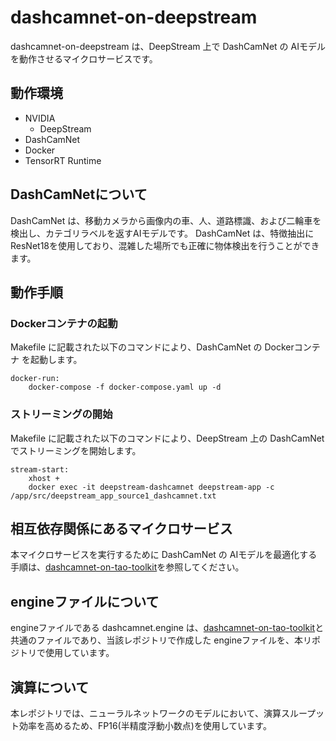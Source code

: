 # dashcamnet-on-deepstream
dashcamnet-on-deepstream は、DeepStream 上で DashCamNet の AIモデル を動作させるマイクロサービスです。  

## 動作環境
- NVIDIA 
    - DeepStream
- DashCamNet
- Docker
- TensorRT Runtime

## DashCamNetについて
DashCamNet は、移動カメラから画像内の車、人、道路標識、および二輪車を検出し、カテゴリラベルを返すAIモデルです。
DashCamNet は、特徴抽出にResNet18を使用しており、混雑した場所でも正確に物体検出を行うことができます。

## 動作手順
### Dockerコンテナの起動
Makefile に記載された以下のコマンドにより、DashCamNet の Dockerコンテナ を起動します。
```
docker-run: 
	docker-compose -f docker-compose.yaml up -d
```
### ストリーミングの開始
Makefile に記載された以下のコマンドにより、DeepStream 上の DashCamNet でストリーミングを開始します。  
```
stream-start:
	xhost +
	docker exec -it deepstream-dashcamnet deepstream-app -c /app/src/deepstream_app_source1_dashcamnet.txt
```
## 相互依存関係にあるマイクロサービス  
本マイクロサービスを実行するために DashCamNet の AIモデルを最適化する手順は、[dashcamnet-on-tao-toolkit](https://github.com/latonaio/dashcamnet-on-tao-toolkit)を参照してください。  


## engineファイルについて
engineファイルである dashcamnet.engine は、[dashcamnet-on-tao-toolkit](https://github.com/latonaio/dashcamnet-on-tao-toolkit)と共通のファイルであり、当該レポジトリで作成した engineファイルを、本リポジトリで使用しています。  

## 演算について
本レポジトリでは、ニューラルネットワークのモデルにおいて、演算スループット効率を高めるため、FP16(半精度浮動小数点)を使用しています。  